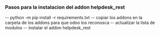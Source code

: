 ### Pasos para la instalacion del addon helpdesk_rest

-- python -m pip install -r requirements.txt
-- copiar los addons en la carpeta de los addons para que odoo los reconosca
-- actualizar la lista de modulos
-- instalar el addon helpdesk_rest

